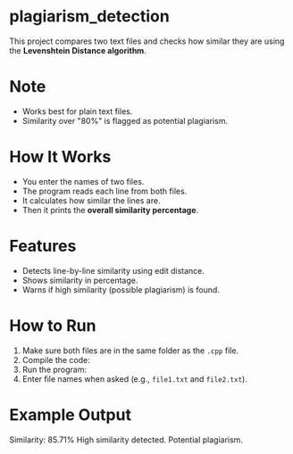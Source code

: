 # plagiarism_detection

This project compares two text files and checks how similar they are using the **Levenshtein Distance algorithm**.

# Note
- Works best for plain text files.
- Similarity over "80%" is flagged as potential plagiarism.

# How It Works
- You enter the names of two files.
- The program reads each line from both files.
- It calculates how similar the lines are.
- Then it prints the **overall similarity percentage**.

# Features
- Detects line-by-line similarity using edit distance.
- Shows similarity in percentage.
- Warns if high similarity (possible plagiarism) is found.

# How to Run
1. Make sure both files are in the same folder as the `.cpp` file.
2. Compile the code:
3. Run the program:
4. Enter file names when asked (e.g., `file1.txt` and `file2.txt`).

# Example Output
Similarity: 85.71%
High similarity detected. Potential plagiarism.


